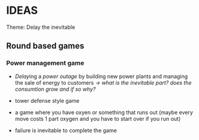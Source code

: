 # IDEAS

Theme: Delay the inevitable

## Round based games

### Power management game

- *Delay*ing a *power outage* by building new power plants and managing the sale of energy to customers *-> what is the inevitable part? does the consumtion grow and if so why?*

- tower defense style game

- a game where you have oxyen or something that runs out (maybe every move costs 1 part oxygen and you have to start over if you run out)

- failure is inevitable to complete the game
